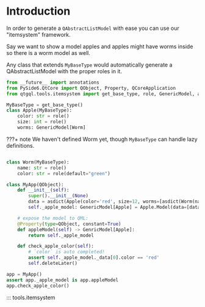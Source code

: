 # Introduction

In order to generate a `QAbstractListModel` with ease
you can use our "itemsystem" framework.

Say we want to show a model apples and apples might have worms
inside so there is a worm model as well.

Any class that extends `MyBaseType` would automatically
generate a QAbstractListModel with the proper roles in it.

```python
from __future__ import annotations
from PySide6.QtCore import QObject, Property, QCoreApplication
from qtgql.tools.itemsystem import get_base_type, role, GenericModel, asdict

MyBaseType = get_base_type()
class Apple(MyBaseType):
    color: str = role()
    size: int = role()
    worms: GenericModel[Worm]
```

???+ note
    We haven't defined Worm yet, though `MyBaseType` can handle lazy
    definitions.


```python

class Worm(MyBaseType):
    name: str = role()
    color: str = role(default="green")

class MyApp(QObject):
    def __init__(self):
        super().__init__(None)
        data = asdict(Apple(color='red', size=12, worms=[asdict(Worm(name='steve')) for _ in range(5)]))
        self._apple_model: GenericModel[Apple] = Apple.Model(data=[data])

    # expose the model to QML:
    @Property(type=QObject, constant=True)
    def appleModel(self) -> GenricModel[Apple]:
        return self._apple_model

    def check_apple_color(self):
        # `color` is auto completed!
        assert self._apple_model._data[0].color == 'red'
        self.deleteLater()

app = MyApp()
assert app._apple_model is app.appleModel
app.check_apple_color()
```


::: tools.itemsystem
